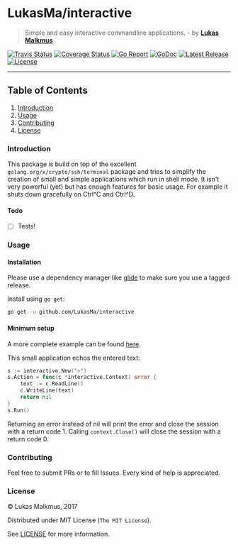 # LukasMa/interactive
> Simple and easy interactive commandline applications. - by **[Lukas Malkmus](https://github.com/LukasMa)**

[![Travis Status][travis_badge]][travis]
[![Coverage Status][coverage_badge]][coverage]
[![Go Report][report_badge]][report]
[![GoDoc][docs_badge]][docs]
[![Latest Release][release_badge]][release]
[![License][license_badge]][license]

---

## Table of Contents
1. [Introduction](#introduction)
2. [Usage](#usage)
3. [Contributing](#contributing)
4. [License](#license)

### Introduction
This package is build on top of the excellent `golang.org/x/crypto/ssh/terminal`
package and tries to simplify the creation of small and simple applications
which run in shell mode.
It isn't very powerful (yet) but has enough features for basic usage. For
example it shuts down gracefully on Ctrl^C and Ctrl^D.

#### Todo
  - [ ] Tests!

### Usage
#### Installation
Please use a dependency manager like [glide](http://glide.sh) to make sure you
use a tagged release.

Install using `go get`:
```bash
go get -u github.com/LukasMa/interactive
```

#### Minimum setup
A more complete example can be found [here](examples/usage.go).

This small application echos the entered text:
```go
s := interactive.New(">")
s.Action = func(c *interactive.Context) error {
    text := c.ReadLine()
    c.WriteLine(text)
    return nil
}
s.Run()
```
Returning an error instead of nil will print the error and close the session
with a return code 1. Calling `context.Close()` will close the session with a
return code 0.

### Contributing
Feel free to submit PRs or to fill Issues. Every kind of help is appreciated.

### License
© Lukas Malkmus, 2017

Distributed under MIT License (`The MIT License`).

See [LICENSE](LICENSE) for more information.


[travis]: https://travis-ci.org/LukasMa/interactive
[travis_badge]: https://travis-ci.org/LukasMa/interactive.svg
[coverage]: https://coveralls.io/github/LukasMa/interactive?branch=master
[coverage_badge]: https://coveralls.io/repos/github/LukasMa/interactive/badge.svg?branch=master
[report]: https://goreportcard.com/report/github.com/LukasMa/interactive
[report_badge]: https://goreportcard.com/badge/github.com/LukasMa/interactive
[docs]: https://godoc.org/github.com/LukasMa/interactive
[docs_badge]: https://godoc.org/github.com/LukasMa/interactive?status.svg
[release]: https://github.com/LukasMa/interactive/releases
[release_badge]: https://img.shields.io/github/release/LukasMa/interactive.svg
[license]: https://opensource.org/licenses/MIT
[license_badge]: https://img.shields.io/badge/license-MIT-blue.svg

